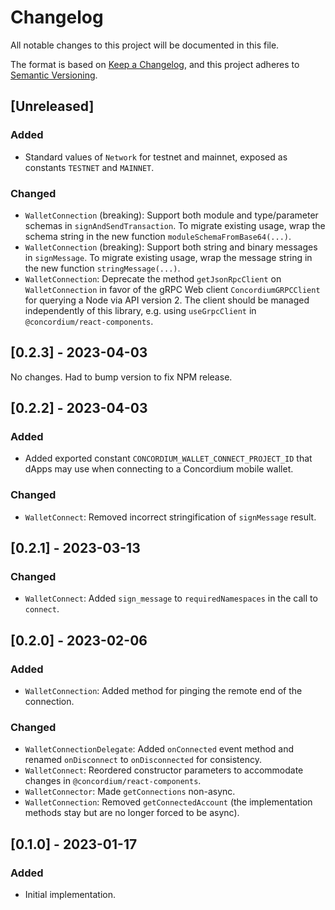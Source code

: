 # Changelog

All notable changes to this project will be documented in this file.

The format is based on [Keep a Changelog](https://keepachangelog.com/en/1.0.0/),
and this project adheres to [Semantic Versioning](https://semver.org/spec/v2.0.0.html).

## [Unreleased]

### Added

-   Standard values of `Network` for testnet and mainnet, exposed as constants `TESTNET` and `MAINNET`.

### Changed

-   `WalletConnection` (breaking): Support both module and type/parameter schemas in `signAndSendTransaction`.
    To migrate existing usage, wrap the schema string in the new function `moduleSchemaFromBase64(...)`.
-   `WalletConnection` (breaking): Support both string and binary messages in `signMessage`.
    To migrate existing usage, wrap the message string in the new function `stringMessage(...)`.
-   `WalletConnection`: Deprecate the method `getJsonRpcClient` on `WalletConnection`
    in favor of the gRPC Web client `ConcordiumGRPCClient` for querying a Node via API version 2.
    The client should be managed independently of this library, e.g. using `useGrpcClient` in `@concordium/react-components`.

## [0.2.3] - 2023-04-03

No changes. Had to bump version to fix NPM release.

## [0.2.2] - 2023-04-03

### Added

-   Added exported constant `CONCORDIUM_WALLET_CONNECT_PROJECT_ID` that dApps may use when connecting to a Concordium mobile wallet.

### Changed

-   `WalletConnect`: Removed incorrect stringification of `signMessage` result.

## [0.2.1] - 2023-03-13

### Changed

-   `WalletConnect`: Added `sign_message` to `requiredNamespaces` in the call to `connect`.

## [0.2.0] - 2023-02-06

### Added

-   `WalletConnection`: Added method for pinging the remote end of the connection.

### Changed

-   `WalletConnectionDelegate`: Added `onConnected` event method and renamed `onDisconnect` to `onDisconnected`
    for consistency.
-   `WalletConnect`: Reordered constructor parameters to accommodate changes in `@concordium/react-components`.
-   `WalletConnector`: Made `getConnections` non-async.
-   `WalletConnection`: Removed `getConnectedAccount` (the implementation methods stay but are no longer forced to be async).

## [0.1.0] - 2023-01-17

### Added

-   Initial implementation.
